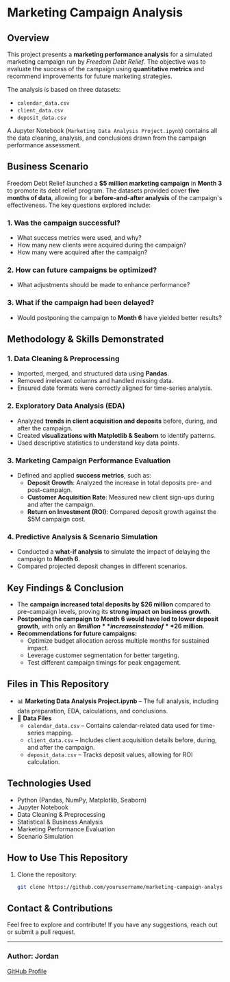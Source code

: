 # Marketing Campaign Analysis

## Overview
This project presents a **marketing performance analysis** for a simulated marketing campaign run by *Freedom Debt Relief*. The objective was to evaluate the success of the campaign using **quantitative metrics** and recommend improvements for future marketing strategies.

The analysis is based on three datasets:

- `calendar_data.csv`
- `client_data.csv`
- `deposit_data.csv`

A Jupyter Notebook (`Marketing Data Analysis Project.ipynb`) contains all the data cleaning, analysis, and conclusions drawn from the campaign performance assessment.

## Business Scenario
Freedom Debt Relief launched a **$5 million marketing campaign** in **Month 3** to promote its debt relief program. The datasets provided cover **five months of data**, allowing for a **before-and-after analysis** of the campaign's effectiveness. The key questions explored include:

### 1. Was the campaign successful?
- What success metrics were used, and why?
- How many new clients were acquired during the campaign?
- How many were acquired after the campaign?

### 2. How can future campaigns be optimized?
- What adjustments should be made to enhance performance?

### 3. What if the campaign had been delayed?
- Would postponing the campaign to **Month 6** have yielded better results?

## Methodology & Skills Demonstrated

### 1. Data Cleaning & Preprocessing
- Imported, merged, and structured data using **Pandas**.
- Removed irrelevant columns and handled missing data.
- Ensured date formats were correctly aligned for time-series analysis.

### 2. Exploratory Data Analysis (EDA)
- Analyzed **trends in client acquisition and deposits** before, during, and after the campaign.
- Created **visualizations with Matplotlib & Seaborn** to identify patterns.
- Used descriptive statistics to understand key data points.

### 3. Marketing Campaign Performance Evaluation
- Defined and applied **success metrics**, such as:
  - **Deposit Growth**: Analyzed the increase in total deposits pre- and post-campaign.
  - **Customer Acquisition Rate**: Measured new client sign-ups during and after the campaign.
  - **Return on Investment (ROI)**: Compared deposit growth against the $5M campaign cost.

### 4. Predictive Analysis & Scenario Simulation
- Conducted a **what-if analysis** to simulate the impact of delaying the campaign to **Month 6**.
- Compared projected deposit changes in different scenarios.

## Key Findings & Conclusion
- The **campaign increased total deposits by $26 million** compared to pre-campaign levels, proving its **strong impact on business growth**.
- **Postponing the campaign to Month 6 would have led to lower deposit growth**, with only an **$8 million** increase instead of **$26 million**.
- **Recommendations for future campaigns:**
  - Optimize budget allocation across multiple months for sustained impact.
  - Leverage customer segmentation for better targeting.
  - Test different campaign timings for peak engagement.

## Files in This Repository
- 📊 **Marketing Data Analysis Project.ipynb** – The full analysis, including data preparation, EDA, calculations, and conclusions.
- 📂 **Data Files**
  - `calendar_data.csv` – Contains calendar-related data used for time-series mapping.
  - `client_data.csv` – Includes client acquisition details before, during, and after the campaign.
  - `deposit_data.csv` – Tracks deposit values, allowing for ROI calculation.

## Technologies Used
- Python (Pandas, NumPy, Matplotlib, Seaborn)
- Jupyter Notebook
- Data Cleaning & Preprocessing
- Statistical & Business Analysis
- Marketing Performance Evaluation
- Scenario Simulation

## How to Use This Repository
1. Clone the repository:
   ```bash
   git clone https://github.com/yourusername/marketing-campaign-analysis.git


## **Contact & Contributions**
Feel free to explore and contribute! If you have any suggestions, reach out or submit a pull request.

---

### **Author:** Jordan
[GitHub Profile](https://github.com/JordanConallLuthaisWright)
```

